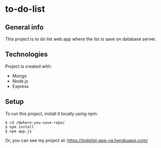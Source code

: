 # to-do-list

## General info
This project is to do list web app where the list is save on database server.
	
## Technologies
Project is created with:
* Mongo
* Node.js
* Express
	
## Setup
To run this project, install it locally using npm:
```
$ cd /@where-you-save-repo/
$ npm install
$ npm app.js
```

Or, you can see my project at: https://todolist-app-va.herokuapp.com/

